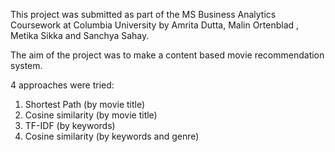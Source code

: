 This project was submitted as part of the MS Business Analytics Coursework at Columbia University by Amrita Dutta, Malin Ortenblad
 , Metika Sikka and Sanchya Sahay.
 
 The aim of the project was to make a content based movie recommendation system.
 
 4 approaches were tried:
 
1. Shortest Path (by movie title)
2. Cosine similarity (by movie title)
3. TF-IDF (by keywords)
4. Cosine similarity (by keywords and genre)
